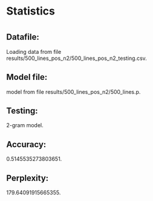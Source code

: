 <h1>Statistics<h1><h2>Datafile:</h2>
<p>Loading data from file results/500_lines_pos_n2/500_lines_pos_n2_testing.csv.</p>
<h2>Model file:</h2>
<p> model from file results/500_lines_pos_n2/500_lines.p.</p>
<h2>Testing:</h2>
<p> 2-gram model.</p>
<h2>Accuracy:</h2>
<p> 0.5145535273803651.</p>
<h2>Perplexity:</h2>
<p> 179.64091915665355.</p>
